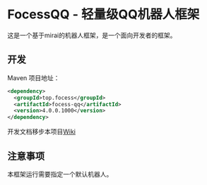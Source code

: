 # FocessQQ - 轻量级QQ机器人框架
这是一个基于mirai的机器人框架，是一个面向开发者的框架。

## 开发

Maven 项目地址：
```xml
<dependency>
  <groupId>top.focess</groupId>
  <artifactId>focess-qq</artifactId>
  <version>4.0.0.1000</version>
</dependency>
```

开发文档移步本项目[Wiki](https://github.com/MIdCoard/MiraiQQ/wiki)

## 注意事项

本框架运行需要指定一个默认机器人。




